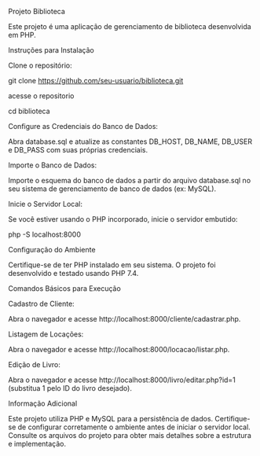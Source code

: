 Projeto Biblioteca

Este projeto é uma aplicação de gerenciamento de biblioteca desenvolvida em PHP.

Instruções para Instalação

Clone o repositório:

git clone https://github.com/seu-usuario/biblioteca.git

acesse o repositorio

cd biblioteca

Configure as Credenciais do Banco de Dados:

Abra database.sql e atualize as constantes DB_HOST, DB_NAME, DB_USER e DB_PASS com suas próprias credenciais.

Importe o Banco de Dados:

Importe o esquema do banco de dados a partir do arquivo database.sql no seu sistema de gerenciamento de banco de dados (ex: MySQL).

Inicie o Servidor Local:

Se você estiver usando o PHP incorporado, inicie o servidor embutido:

php -S localhost:8000

Configuração do Ambiente

Certifique-se de ter PHP instalado em seu sistema. O projeto foi desenvolvido e testado usando PHP 7.4.

Comandos Básicos para Execução

Cadastro de Cliente:

Abra o navegador e acesse http://localhost:8000/cliente/cadastrar.php.

Listagem de Locações:

Abra o navegador e acesse http://localhost:8000/locacao/listar.php.

Edição de Livro:

Abra o navegador e acesse http://localhost:8000/livro/editar.php?id=1 (substitua 1 pelo ID do livro desejado).

Informação Adicional

Este projeto utiliza PHP e MySQL para a persistência de dados.
Certifique-se de configurar corretamente o ambiente antes de iniciar o servidor local.
Consulte os arquivos do projeto para obter mais detalhes sobre a estrutura e implementação.
